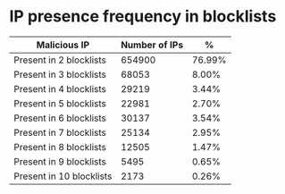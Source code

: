 # IP presence frequency in blocklists
| Malicious IP | Number of IPs | % |
|----|----|----|
| Present in 2 blocklists | 654900 | 76.99% |
| Present in 3 blocklists | 68053 | 8.00% |
| Present in 4 blocklists | 29219 | 3.44% |
| Present in 5 blocklists | 22981 | 2.70% |
| Present in 6 blocklists | 30137 | 3.54% |
| Present in 7 blocklists | 25134 | 2.95% |
| Present in 8 blocklists | 12505 | 1.47% |
| Present in 9 blocklists | 5495 | 0.65% |
| Present in 10 blocklists | 2173 | 0.26% |
